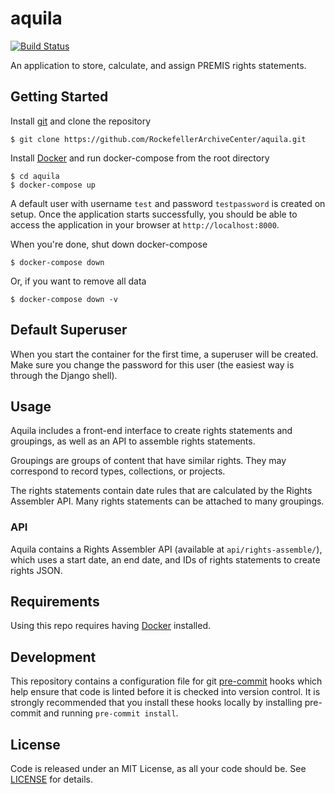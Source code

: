 # aquila

[![Build Status](https://travis-ci.org/RockefellerArchiveCenter/aquila.svg?branch=base)](https://travis-ci.org/RockefellerArchiveCenter/aquila)

An application to store, calculate, and assign PREMIS rights statements.

## Getting Started

Install [git](https://git-scm.com/) and clone the repository

    $ git clone https://github.com/RockefellerArchiveCenter/aquila.git

Install [Docker](https://store.docker.com/search?type=edition&offering=community) and run docker-compose from the root directory

    $ cd aquila
    $ docker-compose up

A default user with username `test` and password `testpassword` is created on setup. Once the application starts successfully, you should be able to access the application in your browser at `http://localhost:8000`.

When you're done, shut down docker-compose

    $ docker-compose down

Or, if you want to remove all data

    $ docker-compose down -v


## Default Superuser

When you start the container for the first time, a superuser will be created. Make sure you change the password for this user (the easiest way is through the Django shell).

## Usage

Aquila includes a front-end interface to create rights statements and groupings, as well as an API to assemble rights statements.

Groupings are groups of content that have similar rights. They may correspond to record types, collections, or projects.

The rights statements contain date rules that are calculated by the Rights Assembler API. Many rights statements can be attached to many groupings.

### API

Aquila contains a Rights Assembler API (available at `api/rights-assemble/`), which uses a start date, an end date, and IDs of rights statements to create rights JSON.

## Requirements

Using this repo requires having [Docker](https://store.docker.com/search?type=edition&offering=community) installed.

## Development

This repository contains a configuration file for git [pre-commit](https://pre-commit.com/) hooks which help ensure that code is linted before it is checked into version control. It is strongly recommended that you install these hooks locally by installing pre-commit and running `pre-commit install`.

## License

Code is released under an MIT License, as all your code should be. See [LICENSE](LICENSE) for details.
